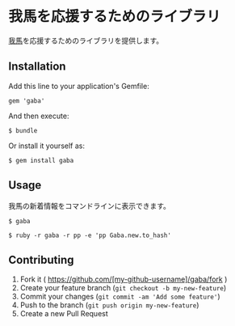 # 我馬を応援するためのライブラリ

[我馬](http://www.gaba-2000.com/)を応援するためのライブラリを提供します。

## Installation

Add this line to your application's Gemfile:

    gem 'gaba'

And then execute:

    $ bundle

Or install it yourself as:

    $ gem install gaba

## Usage

我馬の新着情報をコマンドラインに表示できます。

```
$ gaba
```

```
$ ruby -r gaba -r pp -e 'pp Gaba.new.to_hash'
```

## Contributing

1. Fork it ( https://github.com/[my-github-username]/gaba/fork )
2. Create your feature branch (`git checkout -b my-new-feature`)
3. Commit your changes (`git commit -am 'Add some feature'`)
4. Push to the branch (`git push origin my-new-feature`)
5. Create a new Pull Request
